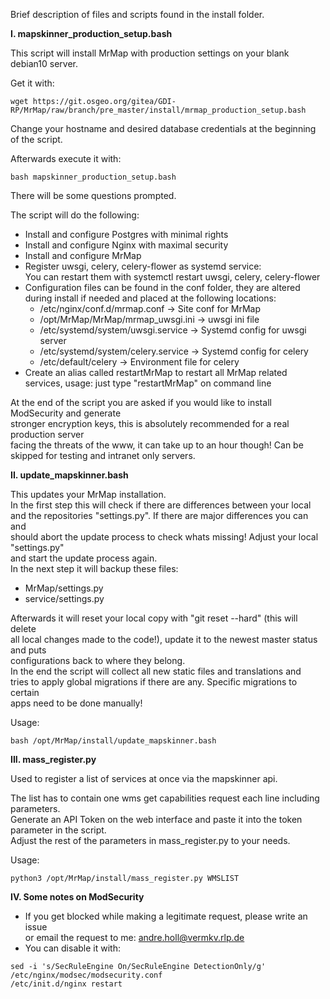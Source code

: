 Brief description of files and scripts found in the install folder.

**I.    mapskinner_production_setup.bash**

This script will install MrMap with production settings on your blank debian10 server.  

Get it with:
```
wget https://git.osgeo.org/gitea/GDI-RP/MrMap/raw/branch/pre_master/install/mrmap_production_setup.bash
```  

Change your hostname and desired database credentials at the beginning of the script.  

Afterwards execute it with:  
```
bash mapskinner_production_setup.bash
```  


There will be some questions prompted.  

The script will do the following:   
- Install and configure Postgres with minimal rights
- Install and configure Nginx with maximal security
- Install and configure MrMap
- Register uwsgi, celery, celery-flower as systemd service:  
  You can restart them with systemctl restart  uwsgi, celery, celery-flower   
- Configuration files can be found in the conf folder, they are altered   
  during install if needed and placed at the following locations:  
  - /etc/nginx/conf.d/mrmap.conf -> Site conf for MrMap  
  - /opt/MrMap/MrMap/mrmap_uwsgi.ini -> uwsgi ini file  
  - /etc/systemd/system/uwsgi.service -> Systemd config for uwsgi server  
  - /etc/systemd/system/celery.service -> Systemd config for celery  
  - /etc/default/celery -> Environment file for  celery  
- Create an alias called restartMrMap to restart all MrMap related  
  services, usage: just type "restartMrMap" on command line  

At the end of the script you are asked if you would like to install ModSecurity and generate  
stronger encryption keys, this is absolutely recommended for a real production server  
facing the threats of the www, it can take up to an hour though! Can be skipped for testing and intranet only servers.  


**II.   update_mapskinner.bash**

This updates your MrMap installation.  
In the first step this will check if there are differences between your local  
and the repositories "settings.py". If there are major differences you can and  
should abort the update process to check whats missing! Adjust your local "settings.py"  
and start the update process again.  
In the next step it will backup these files:  
- MrMap/settings.py   
- service/settings.py  

Afterwards it will reset your local copy with "git reset --hard" (this will delete   
all local changes made to the code!), update it to the newest master status and puts  
configurations back to where they belong.  
In the end the script will collect all new static files and translations and  
tries to apply global migrations if there are any. Specific migrations to certain  
apps need to be done manually!   

Usage:  
```
bash /opt/MrMap/install/update_mapskinner.bash
```  

**III.  mass_register.py**

Used to register a list of services at once via the mapskinner api.

The list has to contain one wms get capabilities request each line including parameters.  
Generate an API Token on the web interface and paste it into the token parameter in the script.  
Adjust the rest of the parameters in mass_register.py to your needs.

Usage:    
```
python3 /opt/MrMap/install/mass_register.py WMSLIST
```    

**IV.  Some notes on ModSecurity**

- If you get blocked while making a legitimate request, please write an issue   
or email the request to me: andre.holl@vermkv.rlp.de  
- You can disable it with:  

```
sed -i 's/SecRuleEngine On/SecRuleEngine DetectionOnly/g' /etc/nginx/modsec/modsecurity.conf   
/etc/init.d/nginx restart
```    

